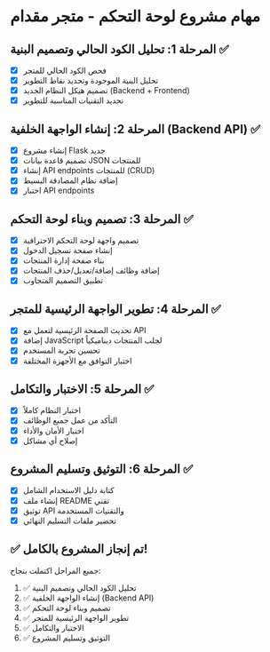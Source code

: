 # مهام مشروع لوحة التحكم - متجر مقدام

## المرحلة 1: تحليل الكود الحالي وتصميم البنية ✅
- [x] فحص الكود الحالي للمتجر
- [x] تحليل البنية الموجودة وتحديد نقاط التطوير
- [x] تصميم هيكل النظام الجديد (Backend + Frontend)
- [x] تحديد التقنيات المناسبة للتطوير

## المرحلة 2: إنشاء الواجهة الخلفية (Backend API) ✅
- [x] إنشاء مشروع Flask جديد
- [x] تصميم قاعدة بيانات JSON للمنتجات
- [x] إنشاء API endpoints للمنتجات (CRUD)
- [x] إضافة نظام المصادقة البسيط
- [x] اختبار API endpoints

## المرحلة 3: تصميم وبناء لوحة التحكم ✅
- [x] تصميم واجهة لوحة التحكم الاحترافية
- [x] إنشاء صفحة تسجيل الدخول
- [x] بناء صفحة إدارة المنتجات
- [x] إضافة وظائف إضافة/تعديل/حذف المنتجات
- [x] تطبيق التصميم المتجاوب

## المرحلة 4: تطوير الواجهة الرئيسية للمتجر ✅
- [x] تحديث الصفحة الرئيسية لتعمل مع API
- [x] إضافة JavaScript لجلب المنتجات ديناميكياً
- [x] تحسين تجربة المستخدم
- [x] اختبار التوافق مع الأجهزة المختلفة

## المرحلة 5: الاختبار والتكامل ✅
- [x] اختبار النظام كاملاً
- [x] التأكد من عمل جميع الوظائف
- [x] اختبار الأمان والأداء
- [x] إصلاح أي مشاكل
## المرحلة 6: التوثيق وتسليم المشروع ✅
- [x] كتابة دليل الاستخدام الشامل
- [x] إنشاء ملف README تقني
- [x] توثيق API والتقنيات المستخدمة
- [x] تحضير ملفات التسليم النهائي

## ✅ تم إنجاز المشروع بالكامل!

جميع المراحل اكتملت بنجاح:
1. ✅ تحليل الكود الحالي وتصميم البنية
2. ✅ إنشاء الواجهة الخلفية (Backend API)
3. ✅ تصميم وبناء لوحة التحكم
4. ✅ تطوير الواجهة الرئيسية للمتجر
5. ✅ الاختبار والتكامل
6. ✅ التوثيق وتسليم المشروع
